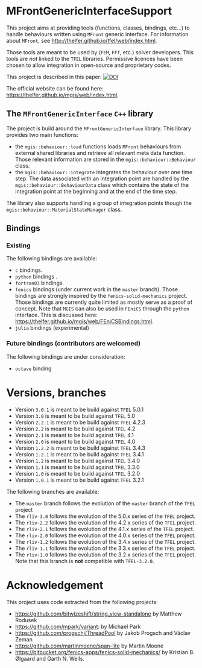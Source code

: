 # MFrontGenericInterfaceSupport

This project aims at providing tools (functions, classes, bindings,
etc...) to handle behaviours written using `MFront` generic interface.
For information about `MFront`, see
<http://thelfer.github.io/tfel/web/index.html>.

Those tools are meant to be used by (`FEM`, `FFT`, etc.) solver
developers. This tools are *not* linked to the `TFEL` libraries.
Permissive licences have been chosen to allow integration in open-source
and proprietary codes.

This project is described in this paper:
[![DOI](https://joss.theoj.org/papers/10.21105/joss.02003/status.svg)](https://doi.org/10.21105/joss.02003)

The official website can be found here:
<https://thelfer.github.io/mgis/web/index.html>.

## The `MFrontGenericInterface` `C++` library

The project is build around the `MFrontGenericInterface` library. This
library provides two main functions:

- the `mgis::behaviour::load` functions loads `MFront` behaviours from
  external shared libraries and retrieve all relevant meta data
  function. Those relevant information are stored in the
  `mgis::behaviour::Behaviour` class.
- the `mgis::behaviour::integrate` integrates the behaviour over one
  time step. The data associated with an integration point are handled
  by the `mgis::behaviour::BehaviourData` class which contains the state
  of the integration point at the beginning and at the end of the time
  step.

The library also supports handling a group of integration points though
the `mgis::behaviour::MaterialStateManager` class.

## Bindings

### Existing 

The following bindings are available:

- `c` bindings.
- `python` bindings .
- `fortran03` bindings.
- `fenics` bindings (under current work in the `master` branch). Those
  bindings are strongly inspired by the `fenics-solid-mechanics`
  project. Those bindings are currently quite limited as mostly serve
  as a proof of concept. Note that `MGIS` can also be used in `FEniCS`
  through the `python` interface. This is discussed here:
  <https://thelfer.github.io/mgis/web/FEniCSBindings.html>.
- `julia` bindings (experimental)

### Future bindings (contributors are welcomed)

The following bindings are under consideration:

- `octave` binding

# Versions, branches

- Version `3.0.1` is meant to be build against `TFEL` 5.0.1
- Version `3.0` is meant to be build against `TFEL` 5.0
- Version `2.2.1` is meant to be build against `TFEL` 4.2.3
- Version `2.2` is meant to be build against `TFEL` 4.2
- Version `2.1` is meant to be build against `TFEL` 4.1
- Version `2.0` is meant to be build against `TFEL` 4.0
- Version `1.2.2` is meant to be build against `TFEL` 3.4.3
- Version `1.2.1` is meant to be build against `TFEL` 3.4.1
- Version `1.2` is meant to be build against `TFEL` 3.4.0
- Version `1.1` is meant to be build against `TFEL` 3.3.0
- Version `1.0` is meant to be build against `TFEL` 3.2.0
- Version `1.0.1` is meant to be build against `TFEL` 3.2.1

The following branches are available:

- The `master` branch follows the evolution of the `master` branch of
  the `TFEL` project
- The `rliv-3.0` follows the evolution of the 5.0.x series of the `TFEL`
  project.
- The `rliv-2.2` follows the evolution of the 4.2.x series of the `TFEL`
  project.
- The `rliv-2.1` follows the evolution of the 4.1.x series of the `TFEL`
  project.
- The `rliv-2.0` follows the evolution of the 4.0.x series of the `TFEL`
  project.
- The `rliv-1.2` follows the evolution of the 3.4.x series of the `TFEL`
  project.
- The `rliv-1.1` follows the evolution of the 3.3.x series of the `TFEL`
  project.
- The `rliv-1.0` follows the evolution of the 3.2.x series of the `TFEL`
  project. Note that this branch is **not** compatible with
  `TFEL-3.2.0`.

# Acknowledgement

This project uses code extracted from the following projects:

- https://github.com/bitwizeshift/string_view-standalone by Matthew
  Rodusek
- https://github.com/mpark/variant: by Michael Park
- https://github.com/progschj/ThreadPool by Jakob Progsch and Václav
  Zeman
- https://github.com/martinmoene/span-lite by Martin Moene
- https://bitbucket.org/fenics-apps/fenics-solid-mechanics/ by
  Kristian B. Ølgaard and Garth N. Wells.
